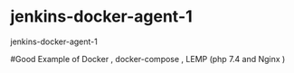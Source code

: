 # jenkins-docker-agent-1
jenkins-docker-agent-1


#Good Example of Docker , docker-compose , LEMP (php 7.4 and Nginx )
